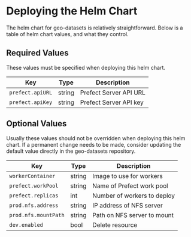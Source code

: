 # Deploying the Helm Chart

The helm chart for geo-datasets is relatively straightforward.
Below is a table of helm chart values, and what they control.

## Required Values

These values must be specified when deploying this helm chart.

| Key              | Type   | Description            |
| ---------------- | ------ | ---------------------- |
| `prefect.apiURL` | string | Prefect Server API URL |
| `prefect.apiKey` | string | Prefect Server API key |

## Optional Values

Usually these values should not be overridden when deploying this helm chart.
If a permanent change needs to be made, consider updating the default value directly in the geo-datasets repository.

| Key                  | Type   | Description                 |
| -------------------- | ------ | -------------------------   |
| `workerContainer`    | string | Image to use for workers    |
| `prefect.workPool`   | string | Name of Prefect work pool   |
| `prefect.replicas`   | int    | Number of workers to deploy |
| `prod.nfs.address`   | string | IP address of NFS server    |
| `prod.nfs.mountPath` | string | Path on NFS server to mount |
| `dev.enabled`        | bool   | Delete resource             |
